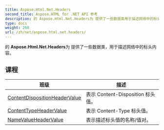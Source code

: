 ```yaml
---
title: Aspose.Html.Net.Headers
second_title: Aspose.HTML for .NET API 参考
description: 的 Aspose.Html.Net.Headers为 提供了一些数据类用于描述网络中的标头内容
type: docs
weight: 260
url: /zh/net/aspose.html.net.headers/
---
```

的 **Aspose.Html.Net.Headers**为 提供了一些数据类，用于描述网络中的标头内容。

## 课程

| 班级 | 描述 |
| --- | --- |
| [ContentDispositionHeaderValue](./contentdispositionheadervalue/) | 表示 Content-Disposition 标头值。 |
| [ContentTypeHeaderValue](./contenttypeheadervalue/) | 表示 Content-Type 标头值。 |
| [NameValueHeaderValue](./namevalueheadervalue/) | 表示描述标头值的名称/值对。 |


